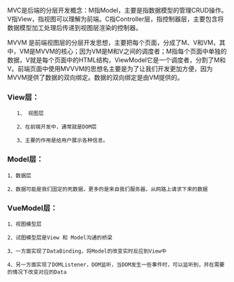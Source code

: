 MVC是后端的分层开发概念：M指Model，主要是指数据模型的管理CRUD操作。V指View，指视图可以理解为前端。C指Controller层，指控制器层，主要包含将数据模型加工处理后传递到视图层渲染的控制器。

MVVM 是前端视图层的分层开发思想，主要把每个页面，分成了M、V和VM，其中，VM是MVVM的核心；因为VM是M和V之间的调度者；M指每个页面中单独的数据，V就是每个页面中的HTML结构，ViewModel它是一个调度者，分割了M和V。前端页面中使用MVVVM的思想名主要是为了让我们开发更加方便，因为MVVM提供了数据的双向绑定。数据的双向绑定是由VM提供的。

### View层：

```
   1、 视图层

   2、在前端开发中，通常就是DOM层

   3、主要的作用是给用户展示各种信息。
```



### Model层：

```
1、数据层

2、数据可能是我们固定的死数据，更多的是来自我们服务器，从网路上请求下来的数据
```



### VueModel层：

```
1、视图模型层

2、试图模型层是View 和 Model沟通的桥梁

3、一方面实现了DataBinding，将Model的改变实时反应到View中

4、另一方面实现了DOMListener，DOM监听，当DOM发生一些事件时，可以监听到，并在需要的情况下改变对应的Data
```

